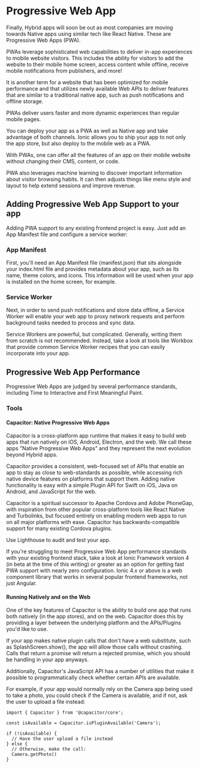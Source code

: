 # Progressive Web App
 
Finally, Hybrid apps will soon be out as most companies are moving towards Native apps using similar tech like React Native. These are Progressive Web Apps (PWA).

PWAs leverage sophisticated web capabilities to deliver in-app experiences to mobile website visitors. 
This includes the ability for visitors to add the website to their mobile home screen, access content while offline, receive mobile notifications from publishers, and more!

It is another term for a website that has been optimized for mobile performance and that utilizes newly available Web APIs to deliver features that are similar to a traditional native app, such as push notifications and offline storage.


PWAs deliver users faster and more dynamic experiences than regular mobile pages.


You can deploy your app as a PWA as well as Native app and take advantage of both channels. Ionic allows you to ship your app to not only the app store, but also deploy to the mobile web as a PWA.

With PWAs, one can offer all the features of an app on their mobile website without changing their CMS, content, or code.


PWA also leverages machine learning to discover important information about visitor browsing habits. It can then adjusts things like menu style and layout to help extend sessions and improve revenue.

## Adding Progressive Web App Support to your app

Adding PWA support to any existing frontend project is easy. Just add an App Manifest file and configure a service worker:

### App Manifest

First, you'll need an App Manifest file (manifest.json) that sits alongside your index.html file and provides metadata about your app, such as its name, theme colors, and icons. This information will be used when your app is installed on the home screen, for example.

### Service Worker

Next, in order to send push notifications and store data offline, a Service Worker will enable your web app to proxy network requests and perform background tasks needed to process and sync data.

Service Workers are powerful, but complicated. Generally, writing them from scratch is not recommended. Instead, take a look at tools like Workbox that provide common Service Worker recipes that you can easily incorporate into your app.


## Progressive Web App Performance

Progressive Web Apps are judged by several performance standards, including Time to Interactive and First Meaningful Paint.

### Tools

#### Capacitor: Native Progressive Web Apps

Capacitor is a cross-platform app runtime that makes it easy to build web apps that run natively on iOS, Android, Electron, and the web. We call these apps "Native Progressive Web Apps" and they represent the next evolution beyond Hybrid apps.

Capacitor provides a consistent, web-focused set of APIs that enable an app to stay as close to web-standards as possible, while accessing rich native device features on platforms that support them. Adding native functionality is easy with a simple Plugin API for Swift on iOS, Java on Android, and JavaScript for the web.

Capacitor is a spiritual successor to Apache Cordova and Adobe PhoneGap, with inspiration from other popular cross-platform tools like React Native and Turbolinks, but focused entirely on enabling modern web apps to run on all major platforms with ease. Capacitor has backwards-compatible support for many existing Cordova plugins.



Use Lighthouse to audit and test your app.

If you're struggling to meet Progressive Web App performance standards with your existing frontend stack, take a look at Ionic Framework version 4 (in beta at the time of this writing) or greater as an option for getting fast PWA support with nearly zero configuration. Ionic 4.x or above is a web component library that works in several popular frontend frameworks, not just Angular.

#### Running Natively and on the Web

One of the key features of Capacitor is the ability to build one app that runs both natively (in the app stores), and on the web. Capacitor does this by providing a layer between the underlying platform and the APIs/Plugins you'd like to use.

If your app makes native plugin calls that don't have a web substitute, such as SplashScreen.show(), the app will allow those calls without crashing. Calls that return a promise will return a rejected promise, which you should be handling in your app anyways.

Additionally, Capacitor's JavaScript API has a number of utilities that make it possible to programmatically check whether certain APIs are available.

For example, if your app would normally rely on the Camera app being used to take a photo, you could check if the Camera is available, and if not, ask the user to upload a file instead:

```
import { Capacitor } from '@capacitor/core';

const isAvailable = Capacitor.isPluginAvailable('Camera');

if (!isAvailable) {
  // Have the user upload a file instead
} else {
  // Otherwise, make the call:
  Camera.getPhoto()
}

